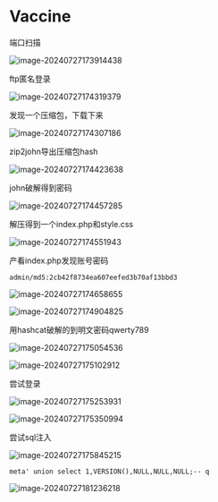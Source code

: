 # Vaccine



端口扫描

![image-20240727173914438](C:\Users\andi\AppData\Roaming\Typora\typora-user-images\image-20240727173914438.png)



ftp匿名登录

![image-20240727174319379](C:\Users\andi\AppData\Roaming\Typora\typora-user-images\image-20240727174319379.png)

发现一个压缩包，下载下来

![image-20240727174307186](C:\Users\andi\AppData\Roaming\Typora\typora-user-images\image-20240727174307186.png)



zip2john导出压缩包hash

![image-20240727174423638](C:\Users\andi\AppData\Roaming\Typora\typora-user-images\image-20240727174423638.png)

john破解得到密码

![image-20240727174457285](C:\Users\andi\AppData\Roaming\Typora\typora-user-images\image-20240727174457285.png)

解压得到一个index.php和style.css

![image-20240727174551943](C:\Users\andi\AppData\Roaming\Typora\typora-user-images\image-20240727174551943.png)

产看index.php发现账号密码

```
admin/md5:2cb42f8734ea607eefed3b70af13bbd3
```

![image-20240727174658655](C:\Users\andi\AppData\Roaming\Typora\typora-user-images\image-20240727174658655.png)

![image-20240727174904825](C:\Users\andi\AppData\Roaming\Typora\typora-user-images\image-20240727174904825.png)

用hashcat破解的到明文密码qwerty789

![image-20240727175054536](C:\Users\andi\AppData\Roaming\Typora\typora-user-images\image-20240727175054536.png)

![image-20240727175102912](C:\Users\andi\AppData\Roaming\Typora\typora-user-images\image-20240727175102912.png)



尝试登录

![image-20240727175253931](C:\Users\andi\AppData\Roaming\Typora\typora-user-images\image-20240727175253931.png)

![image-20240727175350994](C:\Users\andi\AppData\Roaming\Typora\typora-user-images\image-20240727175350994.png)

尝试sql注入

![image-20240727175845215](C:\Users\andi\AppData\Roaming\Typora\typora-user-images\image-20240727175845215.png)

```
meta' union select 1,VERSION(),NULL,NULL,NULL;-- q
```

![image-20240727181236218](C:\Users\andi\AppData\Roaming\Typora\typora-user-images\image-20240727181236218.png)